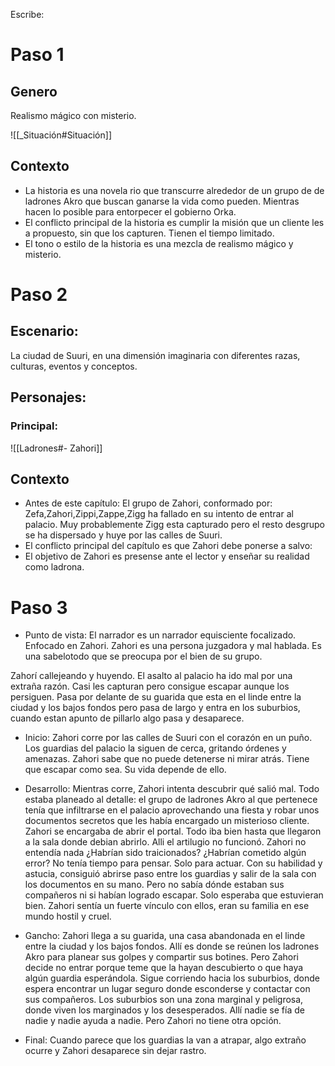 Escribe:

# Paso 1

## Genero
Realismo mágico con misterio.

![[_Situación#Situación]]

## Contexto

- La historia es una novela rio que transcurre alrededor de un grupo de de ladrones Akro que buscan ganarse la vida como pueden. Mientras hacen lo posible para entorpecer el gobierno Orka.
- El conflicto principal de la historia es cumplir la misión que un cliente les a propuesto, sin que los capturen. Tienen el tiempo limitado.
- El tono o estilo de la historia es una mezcla de realismo mágico y misterio.

# Paso 2

## Escenario:
La ciudad de Suuri, en una dimensión imaginaria con diferentes razas, culturas, eventos y conceptos.

## Personajes:
### Principal:
![[Ladrones#- Zahori]]

## Contexto
-   Antes de este capítulo: El grupo de Zahori, conformado por: Zefa,Zahori,Zippi,Zappe,Zigg ha fallado en su intento de entrar al palacio. Muy probablemente Zigg esta capturado pero el resto desgrupo se ha dispersado y huye por las calles de Suuri. 
-   El conflicto principal del capítulo es que Zahori debe ponerse a salvo: 
-   El objetivo de Zahori es presense ante el lector y enseñar su realidad como ladrona.

# Paso 3
- Punto de vista: El narrador es un narrador equisciente focalizado. Enfocado en Zahori.  Zahori es una persona juzgadora y mal hablada. Es una sabelotodo que se preocupa por el bien de su grupo.

Zahorí callejeando y huyendo. El asalto al palacio ha ido mal por una extraña razón. Casi les capturan pero consigue escapar aunque los persiguen. Pasa por delante de su guarida que esta en el linde entre la ciudad y los bajos fondos pero pasa de largo y entra en los suburbios, cuando estan apunto de pillarlo algo pasa y desaparece.

- Inicio: Zahori corre por las calles de Suuri con el corazón en un puño. Los guardias del palacio la siguen de cerca, gritando órdenes y amenazas. Zahori sabe que no puede detenerse ni mirar atrás. Tiene que escapar como sea. Su vida depende de ello.
  
- Desarrollo: Mientras corre, Zahori intenta descubrir qué salió mal. Todo estaba planeado al detalle: el grupo de ladrones Akro al que pertenece tenía que infiltrarse en el palacio aprovechando una fiesta y robar unos documentos secretos que les había encargado un misterioso cliente. Zahori se encargaba de abrir el portal. Todo iba bien hasta que llegaron a la sala donde debian abrirlo. Alli el artilugio no funcionó. Zahori no entendía nada ¿Habrían sido traicionados? ¿Habrían cometido algún error? No tenía tiempo para pensar. Solo para actuar. Con su habilidad y astucia, consiguió abrirse paso entre los guardias y salir de la sala con los documentos en su mano. Pero no sabía dónde estaban sus compañeros ni si habían logrado escapar. Solo esperaba que estuvieran bien. Zahori sentía un fuerte vínculo con ellos, eran su familia en ese mundo hostil y cruel.
  
- Gancho: Zahori llega a su guarida, una casa abandonada en el linde entre la ciudad y los bajos fondos. Allí es donde se reúnen los ladrones Akro para planear sus golpes y compartir sus botines. Pero Zahori decide no entrar porque teme que la hayan descubierto o que haya algún guardia esperándola. Sigue corriendo hacia los suburbios, donde espera encontrar un lugar seguro donde esconderse y contactar con sus compañeros. Los suburbios son una zona marginal y peligrosa, donde viven los marginados y los desesperados. Allí nadie se fía de nadie y nadie ayuda a nadie. Pero Zahori no tiene otra opción.
  
- Final: Cuando parece que los guardias la van a atrapar, algo extraño ocurre y Zahori desaparece sin dejar rastro.